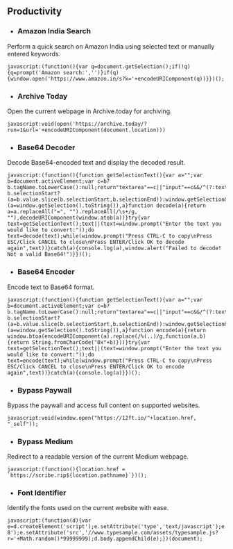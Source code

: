 ## Productivity
- ### Amazon India Search
Perform a quick search on Amazon India using selected text or manually entered keywords.
```
javascript:(function(){var q=document.getSelection();if(!q){q=prompt('Amazon search:','')}if(q){window.open('https://www.amazon.in/s?k='+encodeURIComponent(q))}})();
```
- ### Archive Today
Open the current webpage in Archive.today for archiving.
```
javascript:void(open('https://archive.today/?run=1&url='+encodeURIComponent(document.location)))
```
- ### Base64 Decoder
Decode Base64-encoded text and display the decoded result.
```
javascript:(function(){function getSelectionText(){var a="";var b=document.activeElement;var c=b?b.tagName.toLowerCase():null;return"textarea"==c||"input"==c&&/^(?:text|search|password|tel|url)$/i.test(b.type)&&"number"==typeof b.selectionStart?(a=b.value.slice(b.selectionStart,b.selectionEnd)):window.getSelection&&(a=window.getSelection().toString()),a}function decode(a){return a=a.replaceAll("=", "").replaceAll(/\s+/g, ""),decodeURIComponent(window.atob(a))}try{var text=getSelectionText();text||(text=window.prompt("Enter the text you would like to convert:"));do text=decode(text);while(window.prompt("Press CTRL-C to copy\nPress ESC/Click CANCEL to close\nPress ENTER/Click OK to decode again",text))}catch(a){console.log(a),window.alert("Failed to decode! Not a valid Base64!")}})();
```
- ### Base64 Encoder
Encode text to Base64 format.
```
javascript:(function(){function getSelectionText(){var a="";var b=document.activeElement;var c=b?b.tagName.toLowerCase():null;return"textarea"==c||"input"==c&&/^(?:text|search|password|tel|url)$/i.test(b.type)&&"number"==typeof b.selectionStart?(a=b.value.slice(b.selectionStart,b.selectionEnd)):window.getSelection&&(a=window.getSelection().toString()),a}function encode(a){return window.btoa(encodeURIComponent(a).replace(/%(..)/g,function(a,b){return String.fromCharCode("0x"+b)}))}try{var text=getSelectionText();text||(text=window.prompt("Enter the text you would like to convert:"));do text=encode(text);while(window.prompt("Press CTRL-C to copy\nPress ESC/Click CANCEL to close\nPress ENTER/Click OK to encode again",text))}catch(a){console.log(a)}})();
```
- ### Bypass Paywall
Bypass the paywall and access full content on supported websites.
```
javascript:void(window.open("https://12ft.io/"+location.href, "_self"));
```
- ### Bypass Medium
Redirect to a readable version of the current Medium webpage.
```
javascript:(function(){location.href = `https://scribe.rip${location.pathname}`})();
```
- ### Font Identifier
Identify the fonts used on the current website with ease.
```
javascript:(function(d){var e=d.createElement('script');e.setAttribute('type','text/javascript');e.setAttribute('charset','UTF-8');e.setAttribute('src','//www.typesample.com/assets/typesample.js?r='+Math.random()*99999999);d.body.appendChild(e);})(document);
```
